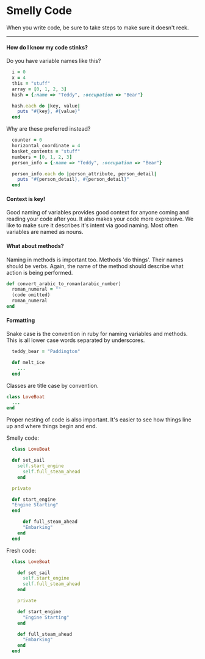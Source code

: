 # Smelly Code

When you write code, be sure to take steps to make sure it doesn't reek.

------

#### How do I know my code stinks?

Do you have variable names like this?

```ruby
  i = 0
  x = 4
  this = "stuff"
  array = [0, 1, 2, 3]
  hash = {:name => "Teddy", :occupation => "Bear"}

  hash.each do |key, value|
    puts "#{key}, #{value}"
  end
```

Why are these preferred instead?

```ruby
  counter = 0
  horizontal_coordinate = 4
  basket_contents = "stuff"
  numbers = [0, 1, 2, 3]
  person_info = {:name => "Teddy", :occupation => "Bear"}

  person_info.each do |person_attribute, person_detail|
    puts "#{person_detail}, #{person_detail}"
  end
```

#### Context is key!

Good naming of variables provides good context for anyone coming and reading your code after you.  It also makes your code more expressive.  We like to make sure it describes it's intent via good naming.  Most often variables are named as nouns.

#### What about methods?

Naming in methods is important too.  Methods 'do things'.  Their names should be verbs. Again, the name of the method should describe what action is being performed.

```ruby
def convert_arabic_to_roman(arabic_number)
  roman_numeral = ""
  (code omitted)
  roman_numeral
end
```

#### Formatting

Snake case is the convention in ruby for naming variables and methods.  This is all lower case words separated by underscores.

```ruby
  teddy_bear = "Paddington"

  def melt_ice
    ...
  end
```

Classes are title case by convention.

```ruby
class LoveBoat
  ...
end
```

Proper nesting of code is also important.  It's easier to see how things line up and where things begin and end.

Smelly code:
```ruby
  class LoveBoat

  def set_sail
    self.start_engine
      self.full_steam_ahead
    end

  private

  def start_engine
  "Engine Starting"
  end

      def full_steam_ahead
      "Embarking"
    end
  end
```

Fresh code:
```ruby
  class LoveBoat

    def set_sail
      self.start_engine
      self.full_steam_ahead
    end

    private

    def start_engine
      "Engine Starting"
    end

    def full_steam_ahead
      "Embarking"
    end
  end
```
